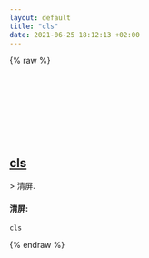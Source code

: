 ```yaml
---
layout: default
title: "cls"
date: 2021-06-25 18:12:13 +02:00
---
```

{% raw %}
<h2 id="cls">
  <a href="/zh/windows/cls.html">cls</a> <a href="#cls"><svg class="icon">
    <use href="/assets/images/unicode_sprite.svg#link" />
  </svg></a>
</h2>
> 清屏.

#### 清屏:
```shell
cls
```
{% endraw %}